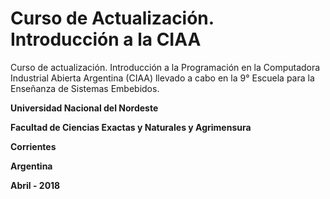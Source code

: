 # Curso de Actualización. Introducción a la CIAA

Curso de actualización. 
Introducción a la Programación en la Computadora Industrial Abierta Argentina (CIAA) llevado a cabo en la 9° Escuela para la Enseñanza de Sistemas Embebidos.

**Universidad Nacional del Nordeste**

**Facultad de Ciencias Exactas y Naturales y Agrimensura**

**Corrientes**

**Argentina**

**Abril - 2018**